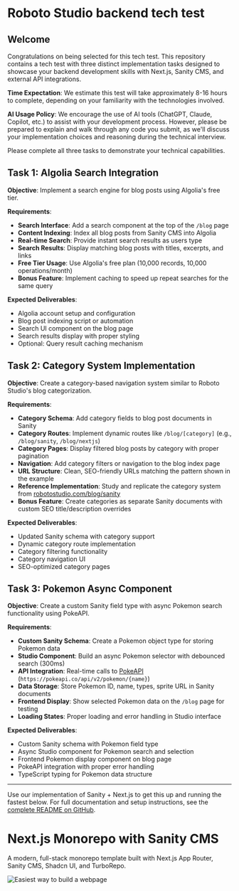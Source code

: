 # Roboto Studio backend tech test

## Welcome

Congratulations on being selected for this tech test. This repository contains a tech test with three distinct implementation tasks designed to showcase your backend development skills with Next.js, Sanity CMS, and external API integrations.

**Time Expectation**: We estimate this test will take approximately 8-16 hours to complete, depending on your familiarity with the technologies involved.

**AI Usage Policy**: We encourage the use of AI tools (ChatGPT, Claude, Copilot, etc.) to assist with your development process. However, please be prepared to explain and walk through any code you submit, as we'll discuss your implementation choices and reasoning during the technical interview.

Please complete all three tasks to demonstrate your technical capabilities.

## Task 1: Algolia Search Integration

**Objective**: Implement a search engine for blog posts using Algolia's free tier.

**Requirements**:

- **Search Interface**: Add a search component at the top of the `/blog` page
- **Content Indexing**: Index all blog posts from Sanity CMS into Algolia
- **Real-time Search**: Provide instant search results as users type
- **Search Results**: Display matching blog posts with titles, excerpts, and links
- **Free Tier Usage**: Use Algolia's free plan (10,000 records, 10,000 operations/month)
- **Bonus Feature**: Implement caching to speed up repeat searches for the same query

**Expected Deliverables**:

- Algolia account setup and configuration
- Blog post indexing script or automation
- Search UI component on the blog page
- Search results display with proper styling
- Optional: Query result caching mechanism

## Task 2: Category System Implementation

**Objective**: Create a category-based navigation system similar to Roboto Studio's blog categorization.

**Requirements**:

- **Category Schema**: Add category fields to blog post documents in Sanity
- **Category Routes**: Implement dynamic routes like `/blog/[category]` (e.g., `/blog/sanity`, `/blog/nextjs`)
- **Category Pages**: Display filtered blog posts by category with proper pagination
- **Navigation**: Add category filters or navigation to the blog index page
- **URL Structure**: Clean, SEO-friendly URLs matching the pattern shown in the example
- **Reference Implementation**: Study and replicate the category system from [robotostudio.com/blog/sanity](https://robotostudio.com/blog/sanity)
- **Bonus Feature**: Create categories as separate Sanity documents with custom SEO title/description overrides

**Expected Deliverables**:

- Updated Sanity schema with category support
- Dynamic category route implementation
- Category filtering functionality
- Category navigation UI
- SEO-optimized category pages

## Task 3: Pokemon Async Component

**Objective**: Create a custom Sanity field type with async Pokemon search functionality using PokeAPI.

**Requirements**:

- **Custom Sanity Schema**: Create a Pokemon object type for storing Pokemon data
- **Studio Component**: Build an async Pokemon selector with debounced search (300ms)
- **API Integration**: Real-time calls to [PokeAPI](https://pokeapi.co/) (`https://pokeapi.co/api/v2/pokemon/{name}`)
- **Data Storage**: Store Pokemon ID, name, types, sprite URL in Sanity documents
- **Frontend Display**: Show selected Pokemon data on the `/blog` page for testing
- **Loading States**: Proper loading and error handling in Studio interface

**Expected Deliverables**:

- Custom Sanity schema with Pokemon field type
- Async Studio component for Pokemon search and selection
- Frontend Pokemon display component on blog page
- PokeAPI integration with proper error handling
- TypeScript typing for Pokemon data structure

---

Use our implementation of Sanity + Next.js to get this up and running the fastest below. For full documentation and setup instructions, see the [complete README on GitHub](https://github.com/robotostudio/turbo-start-sanity).

# Next.js Monorepo with Sanity CMS

A modern, full-stack monorepo template built with Next.js App Router, Sanity CMS, Shadcn UI, and TurboRepo.

![Easiest way to build a webpage](https://raw.githubusercontent.com/robotostudio/turbo-start-sanity/main/turbo-start-sanity-og.png)
